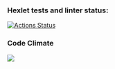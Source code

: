 ### Hexlet tests and linter status:
[![Actions Status](https://github.com/berteek/python-project-50/workflows/hexlet-check/badge.svg)](https://github.com/berteek/python-project-50/actions)
### Code Climate
<a href="https://codeclimate.com/github/berteek/python-project-50/maintainability"><img src="https://api.codeclimate.com/v1/badges/dd9f63db19b38d369051/maintainability" /></a>
